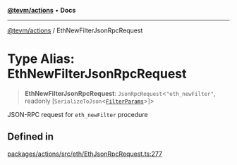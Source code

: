 [**@tevm/actions**](../README.md) • **Docs**

***

[@tevm/actions](../globals.md) / EthNewFilterJsonRpcRequest

# Type Alias: EthNewFilterJsonRpcRequest

> **EthNewFilterJsonRpcRequest**: `JsonRpcRequest`\<`"eth_newFilter"`, readonly [`SerializeToJson`\<[`FilterParams`](FilterParams.md)\>]\>

JSON-RPC request for `eth_newFilter` procedure

## Defined in

[packages/actions/src/eth/EthJsonRpcRequest.ts:277](https://github.com/evmts/tevm-monorepo/blob/main/packages/actions/src/eth/EthJsonRpcRequest.ts#L277)
